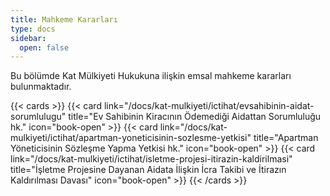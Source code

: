 ```yaml
---
title: Mahkeme Kararları
type: docs
sidebar:
  open: false
---
```


Bu bölümde Kat Mülkiyeti Hukukuna ilişkin emsal mahkeme kararları bulunmaktadır.

{{< cards >}}
{{< card link="/docs/kat-mulkiyeti/ictihat/evsahibinin-aidat-sorumlulugu" title="Ev Sahibinin Kiracının Ödemediği Aidattan Sorumluluğu hk." icon="book-open" >}}
{{< card link="/docs/kat-mulkiyeti/ictihat/apartman-yoneticisinin-sozlesme-yetkisi" title="Apartman Yöneticisinin Sözleşme Yapma Yetkisi hk." icon="book-open" >}}
{{< card link="/docs/kat-mulkiyeti/ictihat/isletme-projesi-itirazin-kaldirilmasi" title="İşletme Projesine Dayanan Aidata İlişkin İcra Takibi ve İtirazın Kaldırılması Davası" icon="book-open" >}}
{{< /cards >}}
